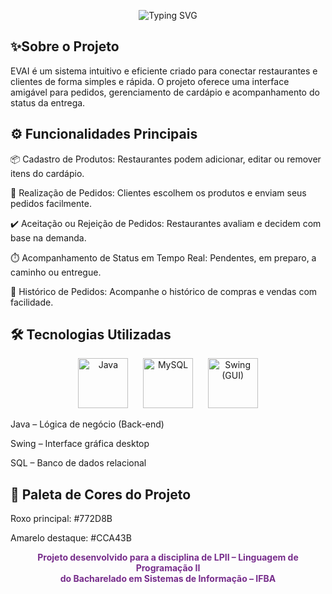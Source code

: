 <p align="center">
  <img src="https://readme-typing-svg.demolab.com?font=Poppins&weight=600&size=30&pause=1000&color=772D8B&center=true&vCenter=true&width=1440&height=700&lines=BEM+VINDOS+AO+EVAI!;Sistema+de+Gerenciamento+de+Pedidos+para+Delivery" alt="Typing SVG">
</p>


<h2>✨Sobre o Projeto</h2>
EVAI é um sistema intuitivo e eficiente criado para conectar restaurantes e clientes de forma simples e rápida.
O projeto oferece uma interface amigável para pedidos, gerenciamento de cardápio e acompanhamento do status da entrega.

<h2>⚙️ Funcionalidades Principais</h2>
📦 Cadastro de Produtos: Restaurantes podem adicionar, editar ou remover itens do cardápio.

🛒 Realização de Pedidos: Clientes escolhem os produtos e enviam seus pedidos facilmente.

✔️ Aceitação ou Rejeição de Pedidos: Restaurantes avaliam e decidem com base na demanda.

⏱️ Acompanhamento de Status em Tempo Real: Pendentes, em preparo, a caminho ou entregue.

📜 Histórico de Pedidos: Acompanhe o histórico de compras e vendas com facilidade.


<h2>🛠️ Tecnologias Utilizadas</h2>

<p align="center">
  <img src="https://img.icons8.com/color/96/java-coffee-cup-logo.png" width="80" title="Java"/>
  &nbsp;&nbsp;&nbsp;&nbsp;
  <img src="https://upload.wikimedia.org/wikipedia/labs/8/8e/Mysql_logo.png" width="80" title="MySQL"/>
  &nbsp;&nbsp;&nbsp;&nbsp;
  <img src="https://sarith-w.github.io/Portfolio/images/java-swing.png" width="80" title="Swing (GUI)"/>
</p>

Java – Lógica de negócio (Back-end)

Swing – Interface gráfica desktop

SQL – Banco de dados relacional

<h2>🎨 Paleta de Cores do Projeto</h2>
Roxo principal: #772D8B</p>

Amarelo destaque: #CCA43B</p>

<div align="center"> <strong style="color:#772D8B;">Projeto desenvolvido para a disciplina de LPII – Linguagem de Programação II<br> do Bacharelado em Sistemas de Informação – IFBA</strong> </div>
